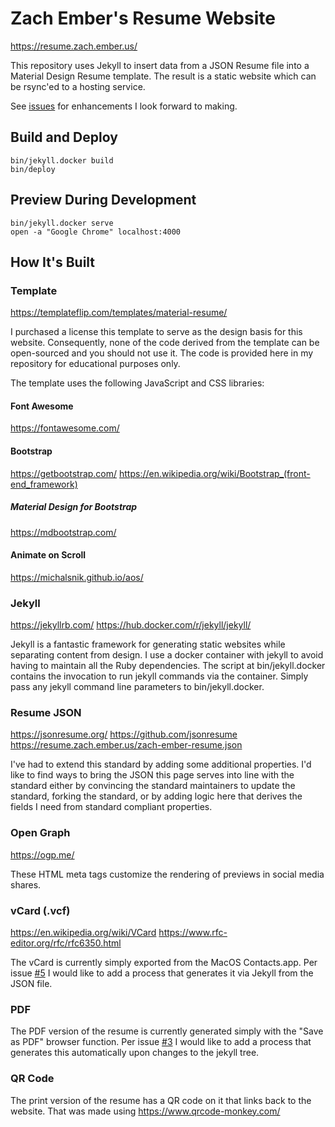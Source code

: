# Zach Ember's Resume Website

https://resume.zach.ember.us/

This repository uses Jekyll to insert data from a JSON Resume file
into a Material Design Resume template. The result is a static website
which can be rsync'ed to a hosting service.

See [issues](/../../issues/) for enhancements I look forward to making. 

## Build and Deploy
```
bin/jekyll.docker build
bin/deploy
```

## Preview During Development
```
bin/jekyll.docker serve
open -a "Google Chrome" localhost:4000
```

## How It's Built

### Template

https://templateflip.com/templates/material-resume/

I purchased a license this template to serve as the design basis for
this website. Consequently, none of the code derived from the template
can be open-sourced and you should not use it. The code is provided
here in my repository for educational purposes only.

The template uses the following JavaScript and CSS libraries: 

#### Font Awesome

https://fontawesome.com/

#### Bootstrap

https://getbootstrap.com/
https://en.wikipedia.org/wiki/Bootstrap_(front-end_framework)

##### Material Design for Bootstrap

https://mdbootstrap.com/

#### Animate on Scroll

https://michalsnik.github.io/aos/

### Jekyll

https://jekyllrb.com/
https://hub.docker.com/r/jekyll/jekyll/

Jekyll is a fantastic framework for generating static websites while
separating content from design. I use a docker container with jekyll
to avoid having to maintain all the Ruby dependencies. The script at
bin/jekyll.docker contains the invocation to run jekyll commands via
the container. Simply pass any jekyll command line parameters to
bin/jekyll.docker.

### Resume JSON

https://jsonresume.org/
https://github.com/jsonresume
https://resume.zach.ember.us/zach-ember-resume.json

I've had to extend this standard by adding some additional
properties. I'd like to find ways to bring the JSON this page serves
into line with the standard either by convincing the standard
maintainers to update the standard, forking the standard, or by adding
logic here that derives the fields I need from standard compliant
properties.

### Open Graph

https://ogp.me/

These HTML meta tags customize the rendering of previews in social media shares.

### vCard (.vcf)

https://en.wikipedia.org/wiki/VCard
https://www.rfc-editor.org/rfc/rfc6350.html

The vCard is currently simply exported from the MacOS
Contacts.app. Per issue [#5](/../../issues/5) I would like to add a process that
generates it via Jekyll from the JSON file.

### PDF

The PDF version of the resume is currently generated simply with the
"Save as PDF" browser function. Per issue [#3](/../../issues/3) I would like to add a
process that generates this automatically upon changes to the jekyll
tree.

### QR Code

The print version of the resume has a QR code on it that links back to
the website. That was made using https://www.qrcode-monkey.com/
